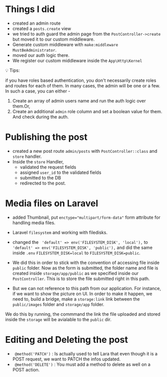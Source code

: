 # Things I did

-   created an admin route
-   created a `posts.create` view
-   we tried to auth guard the admin page from the `PostController->create` but moved it to our custom middleware.
-   Generate custom middleware with `make:middleware MustBeAdministrator`.
-   moved our auth logic there.
-   We register our custom middleware inside the `App\Http\Kernel`

💡 Tips:

if you have roles based authentication, you don't necessarily create roles and routes for each of them. In many cases, the admin will be one or a few. In such a case, you can either -

1. Create an array of admin users name and run the auth logic over them.Or,
2. Create an additional `admin` role column and set a boolean value for them. And check during the auth.

# Publishing the post

-   created a new post route `admin/posts` with `PostController::class` and `store` handler.
-   Inside the `store` Handler,
    -   validated the request fields
    -   assigned `user_id` to the validated fields
    -   submitted to the DB
    -   redirected to the post.

# Media files on Laravel

-   added Thumbnail, put `enctype="multipart/form-data"` form attribute for handling media files.
-   Laravel `filesystem` and working with filedisks.
-   changed the ` 'default' => env('FILESYSTEM_DISK', 'local'),` to ` 'default' => env('FILESYSTEM_DISK', 'public'),` and did the same inside `.env` `FILESYSTEM_DISK=local` to `FILESYSTEM_DISK=public`.
-   We did this in order to stick with the convention of accessing file inside `public` folder. Now as the form is submitted, the folder name and file is created inside `storage/app/public` as we specified inside our `PostController`. This is to store the file submitted right in this path.

-   But we can not reference to this path from our application. For instance, if we want to show the picture on UI. In order to make it happen, we need to, build a bridge, make a `storage:link` link between the `public/images` folder and `storage/app` folder.

We do this by running, the commmand the link the file uploaded and stored inside the `storage` will be avialable to the `public` dir.

# Editing and Deleting the post

-   ` @method('PATCH')` : Is actually used to tell Lara that even though it is a POST request, we want to PATCH the infos updated.
-   ` @method('DELETE')` : You must add a method to delete as well on a POST action.
